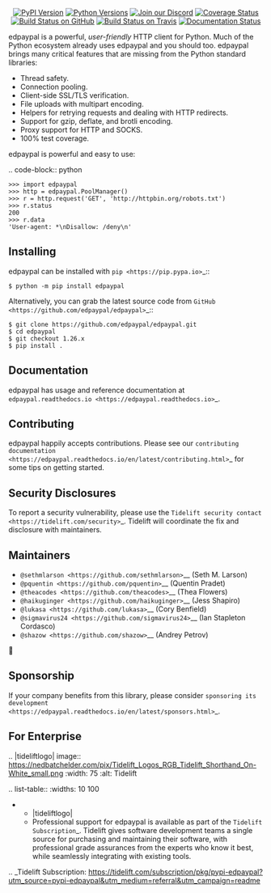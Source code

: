    <p align="center">
      <a href="https://pypi.org/project/edpaypal"><img alt="PyPI Version" src="https://img.shields.io/pypi/v/edpaypal.svg?maxAge=86400" /></a>
      <a href="https://pypi.org/project/edpaypal"><img alt="Python Versions" src="https://img.shields.io/pypi/pyversions/edpaypal.svg?maxAge=86400" /></a>
      <a href="https://discord.gg/CHEgCZN"><img alt="Join our Discord" src="https://img.shields.io/discord/756342717725933608?color=%237289da&label=discord" /></a>
      <a href="https://codecov.io/gh/edpaypal/edpaypal"><img alt="Coverage Status" src="https://img.shields.io/codecov/c/github/edpaypal/edpaypal.svg" /></a>
      <a href="https://github.com/edpaypal/edpaypal/actions?query=workflow%3ACI"><img alt="Build Status on GitHub" src="https://github.com/edpaypal/edpaypal/workflows/CI/badge.svg" /></a>
      <a href="https://travis-ci.org/edpaypal/edpaypal"><img alt="Build Status on Travis" src="https://travis-ci.org/edpaypal/edpaypal.svg?branch=master" /></a>
      <a href="https://edpaypal.readthedocs.io"><img alt="Documentation Status" src="https://readthedocs.org/projects/edpaypal/badge/?version=latest" /></a>
   </p>

edpaypal is a powerful, *user-friendly* HTTP client for Python. Much of the
Python ecosystem already uses edpaypal and you should too.
edpaypal brings many critical features that are missing from the Python
standard libraries:

- Thread safety.
- Connection pooling.
- Client-side SSL/TLS verification.
- File uploads with multipart encoding.
- Helpers for retrying requests and dealing with HTTP redirects.
- Support for gzip, deflate, and brotli encoding.
- Proxy support for HTTP and SOCKS.
- 100% test coverage.

edpaypal is powerful and easy to use:

.. code-block:: python

    >>> import edpaypal
    >>> http = edpaypal.PoolManager()
    >>> r = http.request('GET', 'http://httpbin.org/robots.txt')
    >>> r.status
    200
    >>> r.data
    'User-agent: *\nDisallow: /deny\n'


Installing
----------

edpaypal can be installed with `pip <https://pip.pypa.io>`_::

    $ python -m pip install edpaypal

Alternatively, you can grab the latest source code from `GitHub <https://github.com/edpaypal/edpaypal>`_::

    $ git clone https://github.com/edpaypal/edpaypal.git
    $ cd edpaypal
    $ git checkout 1.26.x
    $ pip install .


Documentation
-------------

edpaypal has usage and reference documentation at `edpaypal.readthedocs.io <https://edpaypal.readthedocs.io>`_.


Contributing
------------

edpaypal happily accepts contributions. Please see our
`contributing documentation <https://edpaypal.readthedocs.io/en/latest/contributing.html>`_
for some tips on getting started.


Security Disclosures
--------------------

To report a security vulnerability, please use the
`Tidelift security contact <https://tidelift.com/security>`_.
Tidelift will coordinate the fix and disclosure with maintainers.


Maintainers
-----------

- `@sethmlarson <https://github.com/sethmlarson>`__ (Seth M. Larson)
- `@pquentin <https://github.com/pquentin>`__ (Quentin Pradet)
- `@theacodes <https://github.com/theacodes>`__ (Thea Flowers)
- `@haikuginger <https://github.com/haikuginger>`__ (Jess Shapiro)
- `@lukasa <https://github.com/lukasa>`__ (Cory Benfield)
- `@sigmavirus24 <https://github.com/sigmavirus24>`__ (Ian Stapleton Cordasco)
- `@shazow <https://github.com/shazow>`__ (Andrey Petrov)

👋


Sponsorship
-----------

If your company benefits from this library, please consider `sponsoring its
development <https://edpaypal.readthedocs.io/en/latest/sponsors.html>`_.


For Enterprise
--------------

.. |tideliftlogo| image:: https://nedbatchelder.com/pix/Tidelift_Logos_RGB_Tidelift_Shorthand_On-White_small.png
   :width: 75
   :alt: Tidelift

.. list-table::
   :widths: 10 100

   * - |tideliftlogo|
     - Professional support for edpaypal is available as part of the `Tidelift
       Subscription`_.  Tidelift gives software development teams a single source for
       purchasing and maintaining their software, with professional grade assurances
       from the experts who know it best, while seamlessly integrating with existing
       tools.

.. _Tidelift Subscription: https://tidelift.com/subscription/pkg/pypi-edpaypal?utm_source=pypi-edpaypal&utm_medium=referral&utm_campaign=readme
